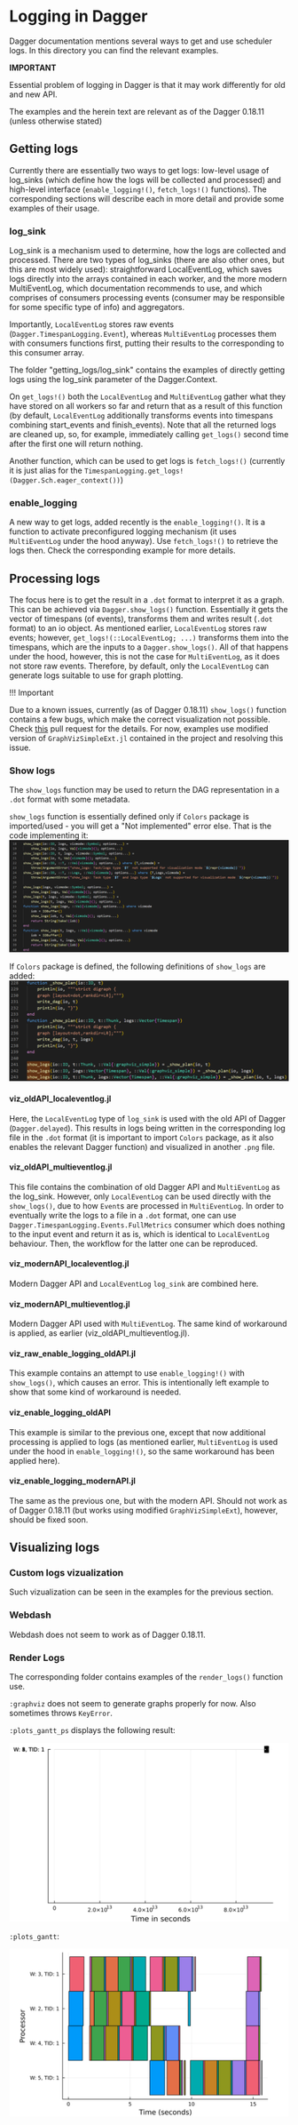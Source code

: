 # Logging in Dagger

Dagger documentation mentions several ways to get and use scheduler logs. In this directory you can find the relevant examples.

**IMPORTANT**

Essential problem of logging in Dagger is that it may work differently for old and new API.

The examples and the herein text are relevant as of the Dagger 0.18.11 (unless otherwise stated)

## Getting logs

Currently there are essentially two ways to get logs: low-level usage of log_sinks (which define how the logs will be collected and processed) and high-level interface (`enable_logging!()`, `fetch_logs!()` functions). The corresponding sections will describe each in more detail and provide some examples of their usage.

### log_sink

Log_sink is a mechanism used to determine, how the logs are collected and processed. There are two types of log_sinks (there are also other ones, but this are most widely used): straightforward LocalEventLog, which saves logs directly into the arrays contained in each worker, and the more modern MultiEventLog, which documentation recommends to use, and which comprises of consumers processing events (consumer may be responsible for some specific type of info) and aggregators.

Importantly, `LocalEventLog` stores raw events (`Dagger.TimespanLogging.Event`), whereas `MultiEventLog` processes them with consumers functions first, putting their results to the corresponding to this consumer array.

The folder "getting_logs/log_sink" contains the examples of directly getting logs using the log_sink parameter of the Dagger.Context. 

On `get_logs!()` both the `LocalEventLog` and `MultiEventLog` gather what they have stored on all workers so far and return that as a result of this function (by default, `LocalEventLog` additionally transforms events into timespans combining start_events and finish_events). Note that all the returned logs are cleaned up, so, for example, immediately calling `get_logs()` second time after the first one will return nothing.

Another function, which can be used to get logs is `fetch_logs!()` (currently it is just alias for the `TimespanLogging.get_logs!(Dagger.Sch.eager_context())`)

### enable_logging

A new way to get logs, added recently is the `enable_logging!()`. It is a function to activate preconfigured logging mechanism (it uses `MultiEventLog` under the hood anyway). Use `fetch_logs!()` to retrieve the logs then. Check the corresponding example for more details.

## Processing logs

The focus here is to get the result in a `.dot` format to interpret it as a graph. This can be achieved via `Dagger.show_logs()` function. Essentially it gets the vector of timespans (of events), transforms them and writes result (`.dot` format) to an io object. As mentioned earlier, `LocalEventLog` stores raw events; however, `get_logs!(::LocalEventLog; ...)` transforms them into the timespans, which are the inputs to a `Dagger.show_logs()`. All of that happens under the hood, however, this is not the case for `MultiEventLog`, as it does not store raw events. Therefore, by default, only the `LocalEventLog` can generate logs suitable to use for graph plotting.

!!! Important 

Due to a known issues, currently (as of Dagger 0.18.11) `show_logs()` function contains a few bugs, which make the correct visualization not possible. Check [this](https://github.com/JuliaParallel/Dagger.jl/pull/531) pull request for the details. For now, examples use modified version of `GraphVizSimpleExt.jl` contained in the project and resolving this issue. 

### Show logs 

The `show_logs` function may be used to return the DAG representation in a `.dot` format with some metadata.

`show_logs` function is essentially defined only if `Colors` package is imported/used - you will get a "Not implemented" error else. That is the code implementing it:
![show_logs implementation](../../docs/show_logs_impl.png)

If `Colors` package is defined, the following definitions of `show_logs` are added:
![additional show logs implementation](../../docs/add_show_logs_impl.png)

#### viz_oldAPI_localeventlog.jl

Here, the `LocalEventLog` type of `log_sink` is used with the old API of Dagger (`Dagger.delayed`). This results in logs being written in the corresponding log file in the `.dot` format (it is important to import `Colors` package, as it also enables the relevant Dagger function) and visualized in another `.png` file.

#### viz_oldAPI_multieventlog.jl

This file contains the combination of old Dagger API and `MultiEventLog` as the log_sink. However, only `LocalEventLog` can be used directly with the `show_logs()`, due to how `Event`s are processed in `MultiEventLog`. In order to eventually write the logs to a file in a `.dot` format, one can use `Dagger.TimespanLogging.Events.FullMetrics` consumer which does nothing to the input event and return it as is, which is identical to `LocalEventLog` behaviour. Then, the workflow for the latter one can be reproduced.

#### viz_modernAPI_localeventlog.jl

Modern Dagger API and `LocalEventLog` `log_sink` are combined here. 

#### viz_modernAPI_multieventlog.jl

Modern Dagger API used with `MultiEventLog`. The same kind of workaround is applied, as earlier (viz_oldAPI_multieventlog.jl).

#### viz_raw_enable_logging_oldAPI.jl

This example contains an attempt to use `enable_logging!()` with `show_logs()`, which causes an error. This is intentionally left example to show that some kind of workaround is needed.

#### viz_enable_logging_oldAPI

This example is similar to the previous one, except that now additional processing is applied to logs (as mentioned earlier, `MultiEventLog` is used under the hood in `enable_logging!()`, so the same workaround has been applied here).

#### viz_enable_logging_modernAPI.jl

The same as the previous one, but with the modern API. Should not work as of Dagger 0.18.11 (but works using modified `GraphVizSimpleExt`), however, should be fixed soon.

## Visualizing logs

### Custom logs vizualization

Such vizualization can be seen in the examples for the previous section.

### Webdash

Webdash does not seem to work as of Dagger 0.18.11.

### Render Logs

The corresponding folder contains examples of the `render_logs()` function use.

`:graphviz` does not seem to generate graphs properly for now. Also sometimes throws `KeyError`.

`:plots_gantt_ps` displays the following result:

![gantt_ps](../../docs/plot_gantt_ps.png)

`:plots_gantt`:

![gantt](../../docs/plot_gantt.png)